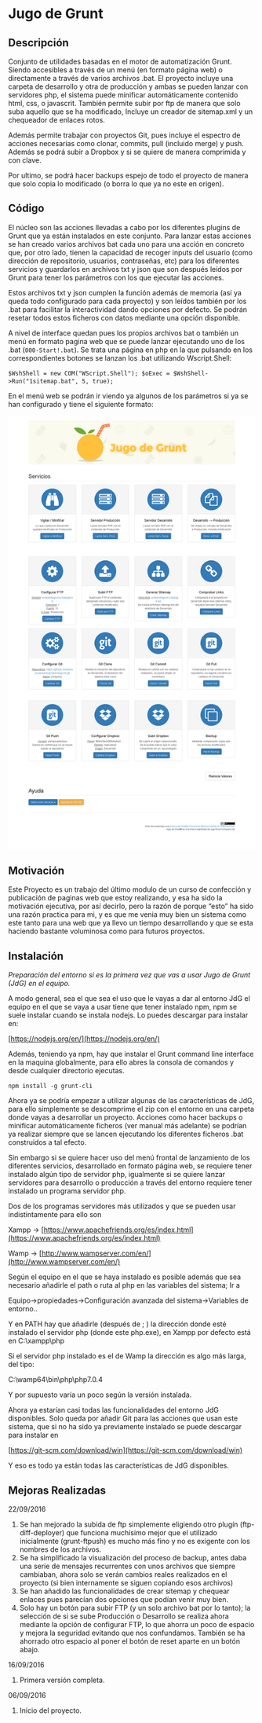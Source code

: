 # Jugo de Grunt #

## Descripción ##
Conjunto de utilidades basadas en el motor de automatización Grunt. Siendo accesibles a través de un menú (en formato página web) o directamente a través de varios archivos .bat. El proyecto incluye una carpeta de desarrollo y otra de producción y ambas se pueden lanzar con servidores php, el sistema puede minificar automáticamente contenido html, css, o javascrit. También permite subir por ftp de manera que solo suba aquello que se ha modificado, Incluye un creador de sitemap.xml y un chequeador de enlaces rotos. 

Además permite trabajar con proyectos Git, pues incluye el espectro de acciones necesarias como clonar, commits, pull (incluido merge) y push. Además se podrá subir a Dropbox y si se quiere de manera comprimida y con clave.

Por ultimo, se podrá hacer backups espejo de todo el proyecto de manera que solo copia lo modificado (o borra lo que ya no este en origen).

## Código ##

El núcleo son las acciones llevadas a cabo por los diferentes plugins de Grunt que ya están instalados en este conjunto. Para lanzar estas acciones se han creado varios archivos bat cada uno para una acción en concreto que, por otro lado, tienen la capacidad de recoger inputs del usuario (como dirección de repositorio, usuarios, contraseñas, etc) para  los diferentes servicios y guardarlos en archivos txt y json que son después leídos por Grunt para tener los parámetros con los que ejecutar las acciones. 

Estos archivos txt y json cumplen la función además de memoria (así ya queda todo configurado para cada proyecto) y son leídos también por los .bat para facilitar la interactividad dando opciones por defecto. Se podrán resetar todos estos ficheros con datos mediante una opción disponible.

A nivel de interface quedan pues los propios archivos bat o también un menú en formato pagina web que se puede lanzar ejecutando uno de los .bat (`000-Start!.bat`). Se trata una página en php en la que pulsando en los correspondientes botones se lanzan los .bat utilizando Wscript.Shell:

    $WshShell = new COM("WScript.Shell"); $oExec = $WshShell->Run("1sitemap.bat", 5, true);

En el menú web se podrán ir viendo ya algunos de los parámetros si ya se han configurado y tiene el siguiente formato:


![menú Jugo de Grunt](screencapture-127-0-0-1-8000-1474569279721.png?raw=true "Menú")


## Motivación ##

Este Proyecto es un trabajo del último modulo de un curso de confección y publicación de paginas web que estoy realizando, y esa ha sido la motivación ejecutiva, por así decirlo, pero la razón de porque “esto” ha sido una razón practica para mi, y es que me venia muy bien un sistema como este tanto para una web que ya llevo un tiempo desarrollando y que se esta haciendo bastante voluminosa como para futuros proyectos.

## Instalación ##

*Preparación del entorno si es la primera vez que vas a usar Jugo de Grunt (JdG) en el equipo.*

A modo general, sea el que sea el uso que le vayas a dar al entorno JdG el equipo en el que se vaya a usar tiene que tener instalado npm, npm se suele instalar cuando se instala nodejs. Lo puedes descargar para instalar en:

[https://nodejs.org/en/](https://nodejs.org/en/)

Además, teniendo ya npm, hay que instalar el Grunt command line interface en la maquina globalmente, para ello abres la consola de comandos y desde cualquier directorio ejecutas.

    npm install -g grunt-cli

Ahora ya se podría empezar a utilizar algunas de las características de JdG, para ello simplemente se descomprime el zip con el entorno en una carpeta donde vayas a desarrollar un proyecto. Acciones como hacer backups o minificar automáticamente ficheros (ver manual más adelante) se podrían ya realizar siempre que se lancen ejecutando los diferentes ficheros .bat construidos a tal efecto.

Sin embargo si se quiere hacer uso del menú frontal de lanzamiento de los diferentes servicios, desarrollado en formato página web, se requiere tener instalado algún tipo de servidor php, igualmente si se quiere lanzar servidores para desarrollo o producción a través del entorno requiere tener instalado un programa servidor php.

Dos de los programas servidores más utilizados y que se pueden usar indistintamente para ello son

Xampp → [https://www.apachefriends.org/es/index.html](https://www.apachefriends.org/es/index.html)

Wamp → [http://www.wampserver.com/en/](http://www.wampserver.com/en/)

Según el equipo en el que se haya instalado es posible además que sea necesario añadirle el path o ruta al php en las variables del sistema; Ir a 

Equipo->propiedades->Configuración avanzada del sistema->Variables de entorno..

Y en PATH hay que añadirle (después de ; ) la dirección donde esté instalado el servidor php (donde este php.exe), en Xampp por defecto está en C:\xampp\php

Si el servidor php instalado es el de Wamp la dirección es algo más larga, del tipo:

C:\wamp64\bin\php\php7.0.4

Y por supuesto varía un poco según la versión instalada.

Ahora ya estarían casi todas las funcionalidades del entorno JdG disponibles. Solo queda por añadir Git para las acciones que usan este sistema, que si no ha sido ya previamente instalado se puede descargar para instalar en

[https://git-scm.com/download/win](https://git-scm.com/download/win)

Y eso es todo ya están todas las características de JdG disponibles.

## Mejoras Realizadas ##

22/09/2016

1. Se han mejorado la subida de ftp simplemente eligiendo otro plugín (ftp-diff-deployer) que funciona muchísimo mejor que el utilizado inicialmente (grunt-ftpush) es mucho más fino y no es exigente con los nombres de los archivos.
2. Se ha simplificado la visualización del proceso de backup, antes daba una serie de mensajes recurrentes con unos archivos que siempre cambiaban, ahora solo se verán cambios reales realizados en el proyecto (si bien internamente se siguen copiando esos archivos)
3. Se han añadido las funcionalidades de crear sitemap y chequear enlaces pues parecían dos opciones que podían venir muy bien.
4. Solo hay un botón para subir FTP (y un solo archivo bat por lo tanto); la selección de si se sube Producción o Desarrollo se realiza ahora mediante la opción de configurar FTP, lo que ahorra un poco de espacio y mejora la seguridad evitando que nos confundamos. También se ha ahorrado otro espacio al poner el botón de reset aparte en un botón abajo.

16/09/2016

1. Primera versión completa.

06/09/2016

1. Inicio del proyecto.

